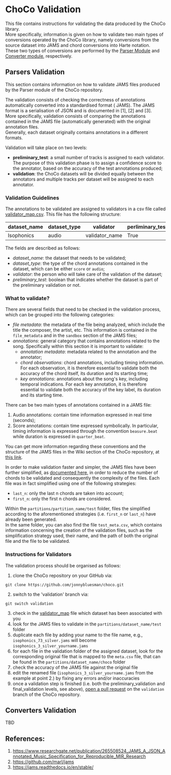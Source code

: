 # ChoCo Validation

This file contains instructions for validating the data produced by the ChoCo library.\
More specifically, information is given on how to validate two main types of conversions operated by the ChoCo library,
namely conversions from the source dataset into JAMS and chord conversions into Harte notation.\
These two types of conversions are performed by the [Parser Module](#parsers-validation)
and [Converter module](#converters-validation), respectively.

## Parsers Validation

This section contains information on how to validate JAMS files produced by the Parser module of the ChoCo repository.

The validation consists of checking the correctness of annotations automatically converted into a standardised format (
JAMS).
The JAMS format is a serialisation of JSON and is documented in [1], [2] and [3].\
More specifically, validation consists of comparing the annotations contained in the JAMS file (automatically generated)
with the
original annotation files.\
Generally, each dataset originally contains annotations in a different formats.

Validation will take place on two levels:

- **preliminary_test**: a small number of tracks is assigned to each validator. The purpose of this validation phase is
  to assign a confidence score to the annotator, based on the accuracy of the test annotations produced;
- **validation**: the ChoCo datasets will be divided equally between the annotators and multiple tracks per dataset
  will be assigned to each annotator.

### Validation Guidelines

The annotations to be validated are assigned to validators in a csv file called [validator_map.csv](validator_map.csv).
This file has the following structure:

| **dataset_name** | **dataset_type** | **validator**  | **perliminary_test** |
|------------------|------------------|----------------|----------------------|
| Isophonics       | audio            | validator_name | True                 | 

The fields are described as follows:

- *dataset_name*: the dataset that needs to be validated;
- *dataset_type*: the type of the chord annotations contained in the dataset, which can be either `score` or `audio`;
- *validator*: the person who will take care of the validation of the dataset;
- *preliminary_test*: boolean that indicates whether the dataset is part of the preliminary validation or not.

### What to validate?

There are several fields that need to be checked in the validation process, which can be grouped into the following
categories:

- *file metadata*: the metadata of the file being analyzed, which include the title the composer, the artist, etc.
  This information is contained in the `file_metadata` and in the `sandbox` section of the JAMS files;
- *annotations*: general category that contains annotations related to the song. Specifically within this section it is
  important to validate:
    - *annotation metadata*: metadata related to the annotation and the annotator;
    - *chord observations*: chord annotations, including timing information. For each observation, it is therefore
      essential to
      validate both the accuracy of the chord itself, its duration and its starting time;
    - *key annotations*: annotations about the song's key, including temporal indications. For each key annotation,
      it is therefore essential to validate both the accuracy of the key label, its duration and its starting time.

There can be two main types of annotations contained in a JAMS file:

1. Audio annotations: contain time information expressed in real time (seconds);
2. Score annotations: contain time expressed symbolically. In particular, timing information is expressed through the
   convention `beasure.beat` while duration is expressed in `quarter_beat`.

You can get more information regarding these conventions and the structure of the JAMS files in the Wiki section of the
ChoCo repository, at [this link](https://github.com/jonnybluesman/choco/wiki/Examples-of-ChoCo-JAMS).

In order to make validation faster and simpler, the JAMS files have been further simplified,
as [documented here](https://github.com/jonnybluesman/choco/wiki/Evaluation-of-ChoCo), in order to reduce the number of
chords to be validated and consequently the complexity of the files.
Each file was in fact simplified using one of the following strategies:

- `last_n`: only the last n chords are taken into account;
- `first_n`: only the first n chords are considered.

Within the `partitions/partition_name/test` folder, files the simplified according to the aforementioned strategies
(i.e. `first_n` or `last_n`) have already been generated.\
In the same folder, you can also find the file `test_meta.csv`, which contains information concerning the creation of
the validation files, such as the simplification strategy used, their name, and the path of both the original file
and the file to be validated.

### Instructions for Validators

The validation process should be organised as follows:

1. clone the ChoCo repository on your GitHub via:

```commandline
git clone https://github.com/jonnybluesman/choco.git
```

2. switch to the 'validation' branch via:

```commandline
git switch validation
```

3. check in the [validator_map](validator_map.csv) file which dataset has been associated with you
4. look for the JAMS files to validate in the `partitions/dataset_name/test` folder
5. duplicate each file by adding your name to the file name, e.g., `isophonics_73_silver.jams` will
   become `isophonics_3_silver_yourname.jams`
6. for each file in the validation folder of the assigned dataset, look for the corresponding original file that is
   mapped to the `meta.csv` file, that can be found in the `partitions/dataset_name/choco` folder
7. check the accuracy of the JAMS file against the original file
8. edit the renamed file (`isophonics_3_silver_yourname.jams` from the example at point 2.) by fixing any errors and/or
   inaccuracies
9. once a validation step is finished (i.e. both the preliminary_validation and final_validation levels, see above),
   [open a pull request](https://docs.github.com/en/pull-requests/collaborating-with-pull-requests/proposing-changes-to-your-work-with-pull-requests/creating-a-pull-request)
   on the `validation` branch of the ChoCo repository.

## Converters Validation

TBD

## References:

1. https://www.researchgate.net/publication/265508524_JAMS_A_JSON_Annotated_Music_Specification_for_Reproducible_MIR_Research
2. https://github.com/marl/jams
3. https://jams.readthedocs.io/en/stable/ 